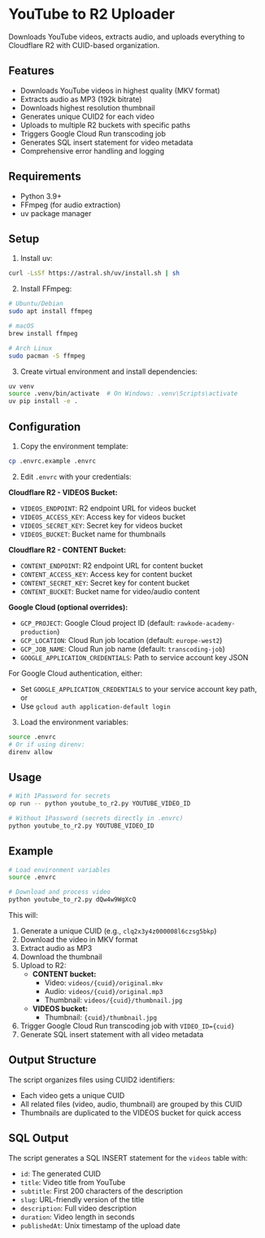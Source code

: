 # YouTube to R2 Uploader

Downloads YouTube videos, extracts audio, and uploads everything to Cloudflare R2 with CUID-based organization.

## Features

- Downloads YouTube videos in highest quality (MKV format)
- Extracts audio as MP3 (192k bitrate)
- Downloads highest resolution thumbnail
- Generates unique CUID2 for each video
- Uploads to multiple R2 buckets with specific paths
- Triggers Google Cloud Run transcoding job
- Generates SQL insert statement for video metadata
- Comprehensive error handling and logging

## Requirements

- Python 3.9+
- FFmpeg (for audio extraction)
- uv package manager

## Setup

1. Install uv:
```bash
curl -LsSf https://astral.sh/uv/install.sh | sh
```

2. Install FFmpeg:
```bash
# Ubuntu/Debian
sudo apt install ffmpeg

# macOS
brew install ffmpeg

# Arch Linux
sudo pacman -S ffmpeg
```

3. Create virtual environment and install dependencies:
```bash
uv venv
source .venv/bin/activate  # On Windows: .venv\Scripts\activate
uv pip install -e .
```

## Configuration

1. Copy the environment template:
```bash
cp .envrc.example .envrc
```

2. Edit `.envrc` with your credentials:

**Cloudflare R2 - VIDEOS Bucket:**
- `VIDEOS_ENDPOINT`: R2 endpoint URL for videos bucket
- `VIDEOS_ACCESS_KEY`: Access key for videos bucket
- `VIDEOS_SECRET_KEY`: Secret key for videos bucket
- `VIDEOS_BUCKET`: Bucket name for thumbnails

**Cloudflare R2 - CONTENT Bucket:**
- `CONTENT_ENDPOINT`: R2 endpoint URL for content bucket
- `CONTENT_ACCESS_KEY`: Access key for content bucket
- `CONTENT_SECRET_KEY`: Secret key for content bucket
- `CONTENT_BUCKET`: Bucket name for video/audio content

**Google Cloud (optional overrides):**
- `GCP_PROJECT`: Google Cloud project ID (default: `rawkode-academy-production`)
- `GCP_LOCATION`: Cloud Run job location (default: `europe-west2`)
- `GCP_JOB_NAME`: Cloud Run job name (default: `transcoding-job`)
- `GOOGLE_APPLICATION_CREDENTIALS`: Path to service account key JSON

For Google Cloud authentication, either:
- Set `GOOGLE_APPLICATION_CREDENTIALS` to your service account key path, or
- Use `gcloud auth application-default login`

3. Load the environment variables:
```bash
source .envrc
# Or if using direnv:
direnv allow
```

## Usage

```bash
# With 1Password for secrets
op run -- python youtube_to_r2.py YOUTUBE_VIDEO_ID

# Without 1Password (secrets directly in .envrc)
python youtube_to_r2.py YOUTUBE_VIDEO_ID
```

## Example

```bash
# Load environment variables
source .envrc

# Download and process video
python youtube_to_r2.py dQw4w9WgXcQ
```

This will:
1. Generate a unique CUID (e.g., `clq2x3y4z000008l6czsg5bkp`)
2. Download the video in MKV format
3. Extract audio as MP3
4. Download the thumbnail
5. Upload to R2:
   - **CONTENT bucket:**
     - Video: `videos/{cuid}/original.mkv`
     - Audio: `videos/{cuid}/original.mp3`
     - Thumbnail: `videos/{cuid}/thumbnail.jpg`
   - **VIDEOS bucket:**
     - Thumbnail: `{cuid}/thumbnail.jpg`
6. Trigger Google Cloud Run transcoding job with `VIDEO_ID={cuid}`
7. Generate SQL insert statement with all video metadata

## Output Structure

The script organizes files using CUID2 identifiers:
- Each video gets a unique CUID
- All related files (video, audio, thumbnail) are grouped by this CUID
- Thumbnails are duplicated to the VIDEOS bucket for quick access

## SQL Output

The script generates a SQL INSERT statement for the `videos` table with:
- `id`: The generated CUID
- `title`: Video title from YouTube
- `subtitle`: First 200 characters of the description
- `slug`: URL-friendly version of the title
- `description`: Full video description
- `duration`: Video length in seconds
- `publishedAt`: Unix timestamp of the upload date